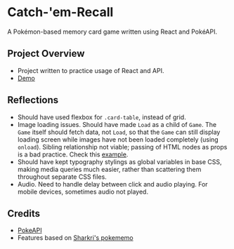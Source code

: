 # Catch-'em-Recall

A Pokémon-based memory card game written using React and PokéAPI.

## Project Overview

- Project written to practice usage of React and API.
- [Demo](https://useless-memory-game.vercel.app/)

## Reflections

- Should have used flexbox for `.card-table`, instead of grid.
- Image loading issues. Should have made `Load` as a child of `Game`. The `Game`
  itself should fetch data, not `Load`, so that the `Game` can still display
  loading screen while images have not been loaded completely (using `onload`).
  Sibling relationship not viable; passing of HTML nodes as props is a bad
  practice. Check this
  [example](https://codesandbox.io/s/react-image-preload-ptosn).
- Should have kept typography stylings as global variables in base CSS, making
  media queries much easier, rather than scattering them throughout separate CSS
  files.
- Audio. Need to handle delay between click and audio playing. For mobile
  devices, sometimes audio not played.

## Credits

- [PokeAPI](https://pokeapi.co/)
- Features based on [Sharkri's pokememo](https://github.com/Sharkri/pokememo)
